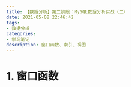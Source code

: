 ```yaml
---
title: 【数据分析】第二阶段：MySQL数据分析实战（二）
date: 2021-05-08 22:46:42
tags:
- 数据分析
categories:
- 学习笔记
description: 窗口函数、索引、视图
---
```


# 1. 窗口函数

